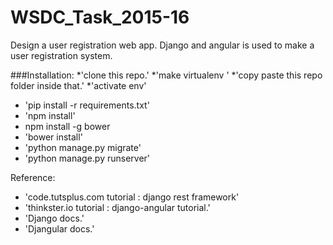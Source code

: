 # WSDC_Task_2015-16
Design a user registration web app.
Django and angular is used to make a user registration system.


###Installation:
*'clone this repo.'
*'make virtualenv '
*'copy paste this repo folder inside that.'
*'activate env'
* 'pip install -r requirements.txt'
* 'npm install'
*  npm install -g bower
* 'bower install'
* 'python manage.py migrate'
* 'python manage.py runserver'


Reference:
* 'code.tutsplus.com tutorial : django rest framework'
* 'thinkster.io tutorial : django-angular tutorial.'
* 'Django docs.'
* 'Djangular docs.'



